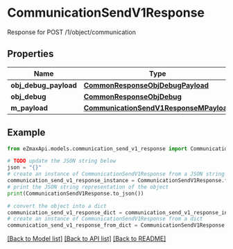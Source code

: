 # CommunicationSendV1Response

Response for POST /1/object/communication

## Properties

Name | Type | Description | Notes
------------ | ------------- | ------------- | -------------
**obj_debug_payload** | [**CommonResponseObjDebugPayload**](CommonResponseObjDebugPayload.md) |  | 
**obj_debug** | [**CommonResponseObjDebug**](CommonResponseObjDebug.md) |  | [optional] 
**m_payload** | [**CommunicationSendV1ResponseMPayload**](CommunicationSendV1ResponseMPayload.md) |  | 

## Example

```python
from eZmaxApi.models.communication_send_v1_response import CommunicationSendV1Response

# TODO update the JSON string below
json = "{}"
# create an instance of CommunicationSendV1Response from a JSON string
communication_send_v1_response_instance = CommunicationSendV1Response.from_json(json)
# print the JSON string representation of the object
print(CommunicationSendV1Response.to_json())

# convert the object into a dict
communication_send_v1_response_dict = communication_send_v1_response_instance.to_dict()
# create an instance of CommunicationSendV1Response from a dict
communication_send_v1_response_from_dict = CommunicationSendV1Response.from_dict(communication_send_v1_response_dict)
```
[[Back to Model list]](../README.md#documentation-for-models) [[Back to API list]](../README.md#documentation-for-api-endpoints) [[Back to README]](../README.md)


